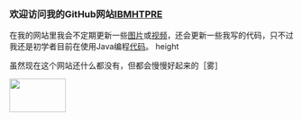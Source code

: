 ### 欢迎访问我的GitHub网站[IBMHTPRE](https://github.com/IBMHTPRE)


在我的网站里我会不定期更新一些[图片]()或[视频]()，还会更新一些我写的代码，只不过我还是初学者目前在使用Java编程[代码]()。
 height

虽然现在这个网站还什么都没有，但都会慢慢好起来的［雾］

<img src="https://github.com/D:\IBM[1] (1).png" width="100" height="60"/>
